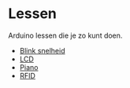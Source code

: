 # Lessen

Arduino lessen die je zo kunt doen.

 * [Blink snelheid](BlinkSnelheid/README.md)
 * [LCD](LCD/README.md)
 * [Piano](Piano/README.md)
 * [RFID](RFID/README.md)